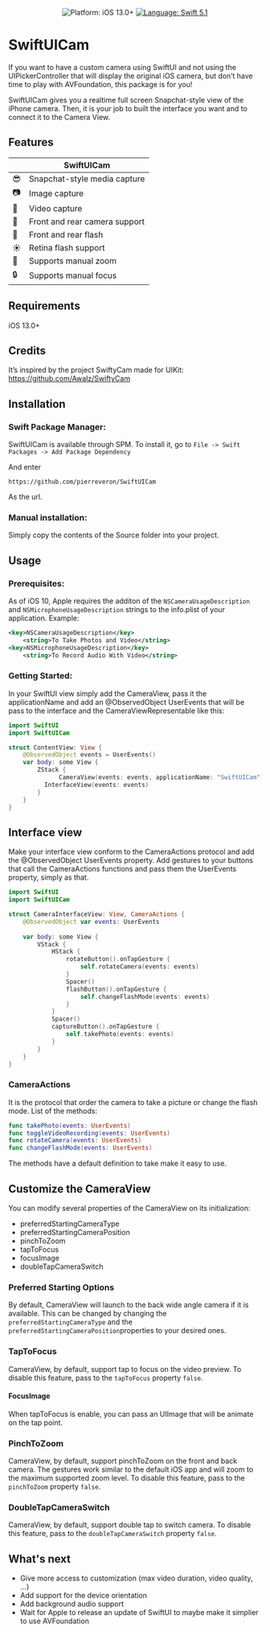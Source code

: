 <p align="center">
    <img src="https://img.shields.io/badge/platform-iOS%2013%2B-blue.svg?style=flat" alt="Platform: iOS 13.0+"/>
    <a href="https://developer.apple.com/swift"><img src="https://img.shields.io/badge/language-swift%205.1-4BC51D.svg?style=flat" alt="Language: Swift 5.1" /></a>
</p>

# SwiftUICam

If you want to have a custom camera using SwiftUI and not using the UIPickerController that will display the original iOS camera, but don’t have time to play with AVFoundation, this package is for you!

SwiftUICam gives you a realtime full screen Snapchat-style view of the iPhone camera. Then, it is your job to built the interface you want and to connect it to the Camera View.

## Features

|                              | SwiftUICam        
| ------------------------------------- | ---------------------
| :sunglasses:                  | Snapchat-style media capture                              
| :camera:  						  | Image capture               
| :movie_camera:  			      | Video capture                               
| :tada:                        | Front and rear camera support              
| :flashlight:                  | Front and rear flash  
| :sunny:                       | Retina flash support               
| :mag_right:                   |  Supports manual zoom               
| :lock:                        | Supports manual focus

## Requirements

iOS 13.0+

## Credits

It’s inspired by the project SwiftyCam made for UIKit: https://github.com/Awalz/SwiftyCam

## Installation

### Swift Package Manager:

SwiftUICam is available through SPM. To install it, go to `File -> Swift Packages -> Add Package Dependency` 

And enter
```
https://github.com/pierreveron/SwiftUICam
```

As the url.

### Manual installation:

Simply copy the contents of the Source folder into your project.

## Usage

### Prerequisites:

As of iOS 10, Apple requires the additon of the `NSCameraUsageDescription` and `NSMicrophoneUsageDescription` strings to the info.plist of your application. Example:

```xml
<key>NSCameraUsageDescription</key>
	<string>To Take Photos and Video</string>
<key>NSMicrophoneUsageDescription</key>
	<string>To Record Audio With Video</string>
```

### Getting Started:

In your SwiftUI view simply add the CameraView, pass it the applicationName and add an @ObservedObject UserEvents that will be pass to the interface and the CameraViewRepresentable like this:

```swift
import SwiftUI
import SwiftUICam

struct ContentView: View {
    @ObservedObject events = UserEvents()
    var body: some View {
    	ZStack {
              CameraView(events: events, applicationName: "SwiftUICam")
	      InterfaceView(events: events)
    	}
    }
}

```

## Interface view

Make your interface view conform to the CameraActions protocol and add the @ObservedObject UserEvents property.
Add gestures to your buttons that call the CameraActions functions and pass them the UserEvents property, simply as that.
```swift
import SwiftUI
import SwiftUICam

struct CameraInterfaceView: View, CameraActions {    
    @ObservedObject var events: UserEvents
    
    var body: some View {
        VStack {
            HStack {
                rotateButton().onTapGesture {
                    self.rotateCamera(events: events)
                }
                Spacer()
                flashButton().onTapGesture {
                    self.changeFlashMode(events: events)
                }
            }
            Spacer()
            captureButton().onTapGesture {
                self.takePhoto(events: events)
            }
        }
    }
}
```

### CameraActions

It is the protocol that order the camera to take a picture or change the flash mode. List of the methods:

```swift
func takePhoto(events: UserEvents)
func toggleVideoRecording(events: UserEvents)
func rotateCamera(events: UserEvents)
func changeFlashMode(events: UserEvents)
```

The methods have a default definition to take make it easy to use.

## Customize the CameraView

You can modify several properties of the CameraView on its initialization:

- preferredStartingCameraType
- preferredStartingCameraPosition
- pinchToZoom
- tapToFocus
- focusImage
- doubleTapCameraSwitch

### Preferred Starting Options

By default, CameraView will launch to the back wide angle camera if it is available. This can be changed by changing the `preferredStartingCameraType` and the `preferredStartingCameraPosition`properties to your desired ones.

### TapToFocus

CameraView, by default, support tap to focus on the video preview. To disable this feature, pass to the `tapToFocus` property `false`.

#### FocusImage

When tapToFocus is enable, you can pass an UIImage that will be animate on the tap point.

### PinchToZoom

CameraView, by default, support pinchToZoom on the front and back camera. The gestures work similar to the default iOS app and will zoom to the maximum supported zoom level. To disable this feature, pass to the `pinchToZoom` property `false`.

### DoubleTapCameraSwitch

CameraView, by default, support double tap to switch camera. To disable this feature, pass to the `doubleTapCameraSwitch` property `false`.


## What's next

- Give more access to customization (max video duration, video quality, ...)
- Add support for the device orientation
- Add background audio support
- Wait for Apple to release an update of SwiftUI to maybe make it simplier to use AVFoundation
